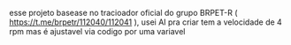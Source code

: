 esse projeto basease no tracioador oficial do grupo BRPET-R ( https://t.me/brpetr/112040/112041 ),
usei AI pra criar tem a velocidade de 4 rpm mas é ajustavel via codigo por uma variavel 
